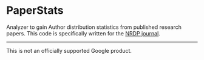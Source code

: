 # PaperStats

Analyzer to gain Author distribution statistics from published research papers.
This code is specifically written for the [NRDP
journal](https://www.nature.com/nrdp).


---
This is not an officially supported Google product.

